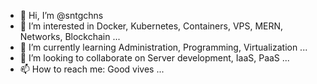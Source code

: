 - 👋 Hi, I’m @sntgchns
- 👀 I’m interested in Docker, Kubernetes, Containers, VPS, MERN, Networks, Blockchain ...
- 🌱 I’m currently learning Administration, Programming, Virtualization ...
- 💞️ I’m looking to collaborate on Server development, IaaS, PaaS ...
- 📫 How to reach me: Good vives ...

<!---
sntgchns/sntgchns is a ✨ special ✨ repository because its `README.md` (this file) appears on your GitHub profile.
You can click the Preview link to take a look at your changes.
--->
